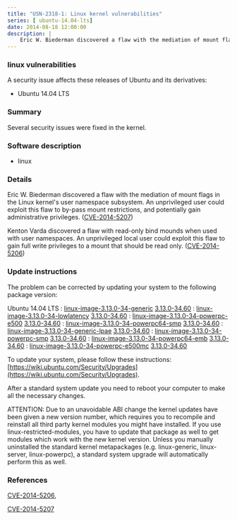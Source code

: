 ```yaml
---
title: "USN-2318-1: Linux kernel vulnerabilities"
series: [ ubuntu-14.04-lts]
date: 2014-08-18 12:00:00
description: |
    Eric W. Biederman discovered a flaw with the mediation of mount flags in the Linux kernel&#39;s user namespace subsystem. An unprivileged user could exploit this flaw to by-pass mount restrictions, and potentially gain administrative privileges. ([CVE-2014-5207](http://people.ubuntu.com/~ubuntu-security/cve/CVE-2014-5207))
--- 
```

 
### linux vulnerabilities

A security issue affects these releases of Ubuntu and its derivatives:

* Ubuntu 14.04 LTS

### Summary

Several security issues were fixed in the kernel. 

### Software description

* linux 

### Details

Eric W. Biederman discovered a flaw with the mediation of mount flags in the Linux kernel&#39;s user namespace subsystem. An unprivileged user could exploit this flaw to by-pass mount restrictions, and potentially gain administrative privileges. ([CVE-2014-5207](http://people.ubuntu.com/~ubuntu-security/cve/CVE-2014-5207))

Kenton Varda discovered a flaw with read-only bind mounds when used with user namespaces. An unprivileged local user could exploit this flaw to gain full write privileges to a mount that should be read only. ([CVE-2014-5206](http://people.ubuntu.com/~ubuntu-security/cve/CVE-2014-5206)) 

### Update instructions

The problem can be corrected by updating your system to the following package version:

Ubuntu 14.04 LTS
 : [linux-image-3.13.0-34-generic](https://launchpad.net/ubuntu/+source/linux) <span> [3.13.0-34.60](https://launchpad.net/ubuntu/+source/linux/3.13.0-34.60) </span> 
 : [linux-image-3.13.0-34-lowlatency](https://launchpad.net/ubuntu/+source/linux) <span> [3.13.0-34.60](https://launchpad.net/ubuntu/+source/linux/3.13.0-34.60) </span> 
 : [linux-image-3.13.0-34-powerpc-e500](https://launchpad.net/ubuntu/+source/linux) <span> [3.13.0-34.60](https://launchpad.net/ubuntu/+source/linux/3.13.0-34.60) </span> 
 : [linux-image-3.13.0-34-powerpc64-smp](https://launchpad.net/ubuntu/+source/linux) <span> [3.13.0-34.60](https://launchpad.net/ubuntu/+source/linux/3.13.0-34.60) </span> 
 : [linux-image-3.13.0-34-generic-lpae](https://launchpad.net/ubuntu/+source/linux) <span> [3.13.0-34.60](https://launchpad.net/ubuntu/+source/linux/3.13.0-34.60) </span> 
 : [linux-image-3.13.0-34-powerpc-smp](https://launchpad.net/ubuntu/+source/linux) <span> [3.13.0-34.60](https://launchpad.net/ubuntu/+source/linux/3.13.0-34.60) </span> 
 : [linux-image-3.13.0-34-powerpc64-emb](https://launchpad.net/ubuntu/+source/linux) <span> [3.13.0-34.60](https://launchpad.net/ubuntu/+source/linux/3.13.0-34.60) </span> 
 : [linux-image-3.13.0-34-powerpc-e500mc](https://launchpad.net/ubuntu/+source/linux) <span> [3.13.0-34.60](https://launchpad.net/ubuntu/+source/linux/3.13.0-34.60) </span> 

To update your system, please follow these instructions: [https://wiki.ubuntu.com/Security/Upgrades](https://wiki.ubuntu.com/Security/Upgrades).

After a standard system update you need to reboot your computer to make all the necessary changes.

ATTENTION: Due to an unavoidable ABI change the kernel updates have been given a new version number, which requires you to recompile and reinstall all third party kernel modules you might have installed. If you use linux-restricted-modules, you have to update that package as well to get modules which work with the new kernel version. Unless you manually uninstalled the standard kernel metapackages (e.g. linux-generic, linux-server, linux-powerpc), a standard system upgrade will automatically perform this as well. 

### References

 [CVE-2014-5206](http://people.ubuntu.com/~ubuntu-security/cve/CVE-2014-5206), 

 [CVE-2014-5207](http://people.ubuntu.com/~ubuntu-security/cve/CVE-2014-5207)
 
